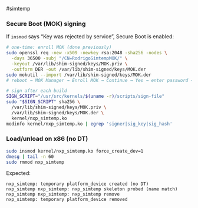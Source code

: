 #simtemp

### Secure Boot (MOK) signing

If `insmod` says “Key was rejected by service”, Secure Boot is enabled:

```bash
# one-time: enroll MOK (done previously)
sudo openssl req -new -x509 -newkey rsa:2048 -sha256 -nodes \
  -days 36500 -subj "/CN=RodrigoSimtempMOK/" \
  -keyout /var/lib/shim-signed/keys/MOK.priv \
  -outform DER -out /var/lib/shim-signed/keys/MOK.der
sudo mokutil --import /var/lib/shim-signed/keys/MOK.der
# reboot → MOK Manager → Enroll MOK → Continue → Yes → enter password → reboot

# sign after each build
SIGN_SCRIPT="/usr/src/kernels/$(uname -r)/scripts/sign-file"
sudo "$SIGN_SCRIPT" sha256 \
  /var/lib/shim-signed/keys/MOK.priv \
  /var/lib/shim-signed/keys/MOK.der \
  kernel/nxp_simtemp.ko
modinfo kernel/nxp_simtemp.ko | egrep 'signer|sig_key|sig_hash'
```

### Load/unload on x86 (no DT)

```bash
sudo insmod kernel/nxp_simtemp.ko force_create_dev=1
dmesg | tail -n 60
sudo rmmod nxp_simtemp
```

Expected:

```
nxp_simtemp: temporary platform_device created (no DT)
nxp_simtemp nxp_simtemp: nxp_simtemp skeleton probed (name match)
nxp_simtemp nxp_simtemp: nxp_simtemp remove
nxp_simtemp: temporary platform_device removed
```

